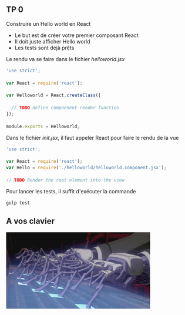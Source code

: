 ## TP 0
Construire un Hello world en React



* Le but est de créer votre premier composant React
* Il doit juste afficher Hello world <!-- .element: class="fragment" -->
* Les tests sont déjà prêts <!-- .element: class="fragment" -->



Le rendu va se faire dans le fichier _helloworld.jsx_

```jsx
'use strict';

var React = require('react');

var Helloworld = React.createClass({

  // TODO define compoenent render function
});

module.exports = Helloworld;
```



Dans le fichier _init.jsx_, il faut appeler React pour faire le rendu de la vue
```jsx
'use strict';

var React = require('react');
var Hello = require('./helloworld/helloworld.component.jsx');

// TODO Render the root element into the view
```



Pour lancer les tests, il suffit d'exécuter la commande

```sh
gulp test
```



## A vos clavier
![clavier](img/keyboard.gif)
